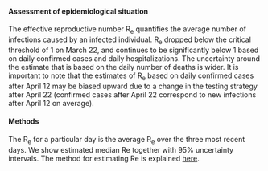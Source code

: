 <h4>Assessment of epidemiological situation</h4>

The effective reproductive number R<sub>e</sub> quantifies the average number of infections caused by an infected individual. R<sub>e</sub> dropped below the critical threshold of 1 on March 22, and continues to be significantly below 1 based on  daily confirmed cases and daily hospitalizations. The uncertainty around the estimate that is based on the daily number of deaths is wider. It is important to note that the estimates of R<sub>e</sub> based on daily confirmed cases after April 12 may be biased upward due to a change in the testing strategy after April 22 (confirmed cases after April 22 correspond to new infections after April 12 on average).

<h4>Methods</h4>

The R<sub>e</sub> for a particular day is the average R<sub>e</sub> over the three most recent days. We show estimated median Re together with 95% uncertainty intervals. The method for estimating Re is explained [here](https://smw.ch/article/doi/smw.2020.20271).
